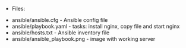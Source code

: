 * Files:
- ansible/ansible.cfg - Ansible config file
- ansible/playbook.yaml - tasks: install nginx, copy file and start nginx
- ansible/hosts.txt - Ansible inventory file
- ansible/ansible_playbook.png - image with working server